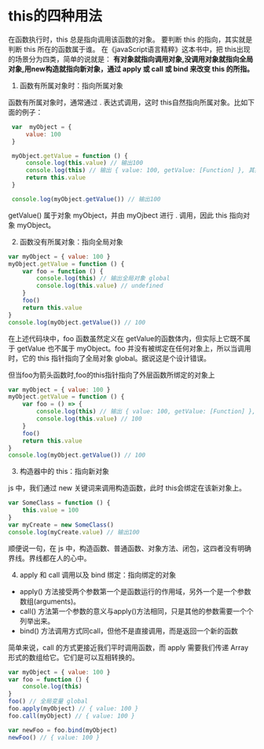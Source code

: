 # this的四种用法
              
在函数执行时，this 总是指向调用该函数的对象。
要判断 this 的指向，其实就是判断 this 所在的函数属于谁。
在《javaScript语言精粹》这本书中，把 this出现的场景分为四类，简单的说就是：
**有对象就指向调用对象,没调用对象就指向全局对象,用new构造就指向新对象，通过 apply 或 call 或 bind 来改变 this 的所指。**


1. 函数有所属对象时：指向所属对象
   
函数有所属对象时，通常通过 . 表达式调用，这时 this自然指向所属对象。比如下面的例子：
```javascript
 var  myObject = {
     value: 100
 }

 myObject.getValue = function () {
     console.log(this.value) // 输出100
     console.log(this) // 输出 { value: 100, getValue: [Function] }, 其实就是 myObject 对象本身
     return this.value
 }

 console.log(myObject.getValue()) // 输出100
 ```
 getValue() 属于对象 myObject，并由 myOjbect 进行 . 调用，因此 this 指向对象 myObject。

2. 函数没有所属对象：指向全局对象
```javascript
var myObject = { value: 100 }
myObject.getValue = function () {
    var foo = function () {
        console.log(this) // 输出全局对象 global
        console.log(this.value) // undefined
    }
    foo()
    return this.value
}
console.log(myObject.getValue()) // 100
```
在上述代码块中，foo 函数虽然定义在 getValue的函数体内，但实际上它既不属于 getValue 也不属于 myObject。foo 并没有被绑定在任何对象上，所以当调用时，它的 this 指针指向了全局对象 global。据说这是个设计错误。

但当foo为箭头函数时,foo的this指针指向了外层函数所绑定的对象上

```javascript
var myObject = { value: 100 }
myObject.getValue = function () {
    var foo = () => {
        console.log(this) // 输出 { value: 100, getValue: [Function] }, 其实就是 myObject 对象本身
        console.log(this.value) // 100
    }
    foo()
    return this.value
}
console.log(myObject.getValue()) // 100
```

3. 构造器中的 this：指向新对象

js 中，我们通过 new 关键词来调用构造函数，此时 this会绑定在该新对象上。

```javascript
var SomeClass = function () {
    this.value = 100
}
var myCreate = new SomeClass()
console.log(myCreate.value) // 输出100
```

顺便说一句，在 js 中，构造函数、普通函数、对象方法、闭包，这四者没有明确界线。界线都在人的心中。

4. apply 和 call 调用以及 bind 绑定：指向绑定的对象
 
* apply() 方法接受两个参数第一个是函数运行的作用域，另外一个是一个参数数组(arguments)。
* call() 方法第一个参数的意义与apply()方法相同，只是其他的参数需要一个个列举出来。
* bind() 方法调用方式同call，但他不是直接调用，而是返回一个新的函数
  
简单来说，call 的方式更接近我们平时调用函数，而 apply 需要我们传递 Array 形式的数组给它。它们是可以互相转换的。

```javascript
var myObject = { value: 100 }
var foo = function () {
    console.log(this)
}
foo() // 全局变量 global
foo.apply(myObject) // { value: 100 }
foo.call(myObject) // { value: 100 }

var newFoo = foo.bind(myObject)
newFoo() // { value: 100 }
```
